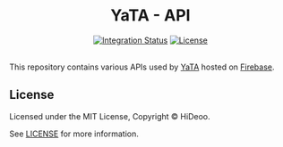<p align="center">
  <h1 align="center">YaTA - API</h1>
</p>

<p align="center">
  <a href="https://github.com/HiDeoo/YaTA-API/actions?query=workflow%3Aintegration"><img alt="Integration Status" src="https://github.com/HiDeoo/YaTA-API/workflows/integration/badge.svg"></a>
  <a href="https://github.com/HiDeoo/YaTA-API/blob/master/LICENSE"><img alt="License" src="https://badgen.now.sh/badge/license/MIT/blue"></a>
  <br /><br />
</p>

This repository contains various APIs used by [YaTA](https://github.com/HiDeoo/YaTA) hosted on [Firebase](https://firebase.google.com).

## License

Licensed under the MIT License, Copyright © HiDeoo.

See [LICENSE](https://github.com/HiDeoo/YaTA-API/blob/master/LICENSE) for more information.
